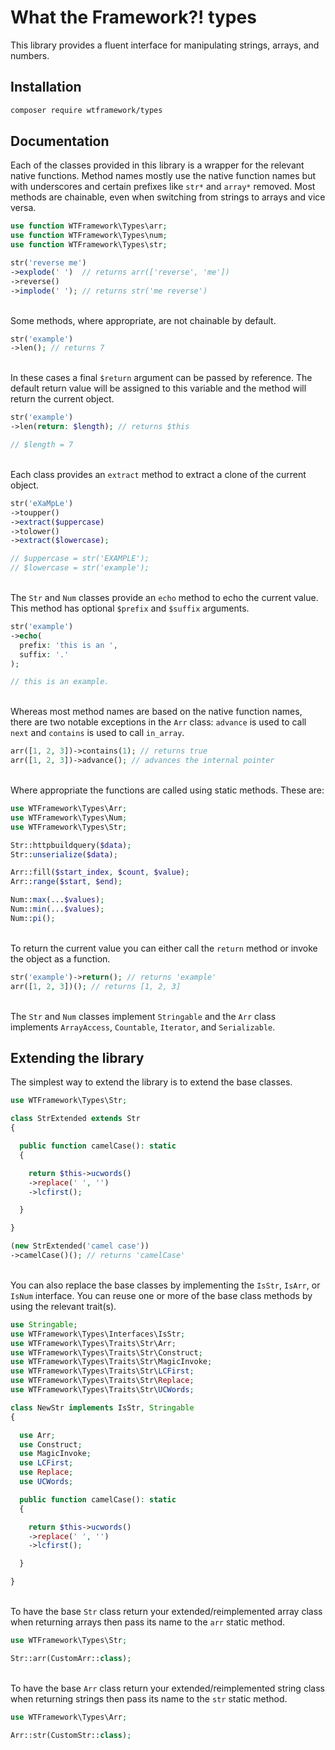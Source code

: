 # What the Framework?! types

This library provides a fluent interface for manipulating strings, arrays, and numbers.

## Installation
```bash
composer require wtframework/types
```

## Documentation

Each of the classes provided in this library is a wrapper for the relevant native functions. Method names mostly use the native function names but with underscores and certain prefixes like `str*` and `array*` removed. Most methods are chainable, even when switching from strings to arrays and vice versa.

```php
use function WTFramework\Types\arr;
use function WTFramework\Types\num;
use function WTFramework\Types\str;

str('reverse me')
->explode(' ')  // returns arr(['reverse', 'me'])
->reverse()
->implode(' '); // returns str('me reverse')
```
\
Some methods, where appropriate, are not chainable by default.
```php
str('example')
->len(); // returns 7
```
\
In these cases a final `$return` argument can be passed by reference. The default return value will be assigned to this variable and the method will return the current object.
```php
str('example')
->len(return: $length); // returns $this

// $length = 7
```
\
Each class provides an `extract` method to extract a clone of the current object.
```php
str('eXaMpLe')
->toupper()
->extract($uppercase)
->tolower()
->extract($lowercase);

// $uppercase = str('EXAMPLE');
// $lowercase = str('example');
```
\
The `Str` and `Num` classes provide an `echo` method to echo the current value. This method has optional `$prefix` and `$suffix` arguments.
```php
str('example')
->echo(
  prefix: 'this is an ',
  suffix: '.'
);

// this is an example.
```
\
Whereas most method names are based on the native function names, there are two notable exceptions in the `Arr` class: `advance` is used to call `next` and `contains` is used to call `in_array`.
```php
arr([1, 2, 3])->contains(1); // returns true
arr([1, 2, 3])->advance(); // advances the internal pointer
```
\
Where appropriate the functions are called using static methods. These are:
```php
use WTFramework\Types\Arr;
use WTFramework\Types\Num;
use WTFramework\Types\Str;

Str::httpbuildquery($data);
Str::unserialize($data);

Arr::fill($start_index, $count, $value);
Arr::range($start, $end);

Num::max(...$values);
Num::min(...$values);
Num::pi();
```
\
To return the current value you can either call the `return` method or invoke the object as a function.
```php
str('example')->return(); // returns 'example'
arr([1, 2, 3])(); // returns [1, 2, 3]
```

\
The `Str` and `Num` classes implement `Stringable` and the `Arr` class implements `ArrayAccess`, `Countable`, `Iterator`, and `Serializable`.

## Extending the library

The simplest way to extend the library is to extend the base classes.
```php
use WTFramework\Types\Str;

class StrExtended extends Str
{

  public function camelCase(): static
  {

    return $this->ucwords()
    ->replace(' ', '')
    ->lcfirst();

  }

}
```
```php
(new StrExtended('camel case'))
->camelCase()(); // returns 'camelCase'
```
\
You can also replace the base classes by implementing the `IsStr`, `IsArr`, or `IsNum` interface. You can reuse one or more of the base class methods by using the relevant trait(s).
```php
use Stringable;
use WTFramework\Types\Interfaces\IsStr;
use WTFramework\Types\Traits\Str\Arr;
use WTFramework\Types\Traits\Str\Construct;
use WTFramework\Types\Traits\Str\MagicInvoke;
use WTFramework\Types\Traits\Str\LCFirst;
use WTFramework\Types\Traits\Str\Replace;
use WTFramework\Types\Traits\Str\UCWords;

class NewStr implements IsStr, Stringable
{

  use Arr;
  use Construct;
  use MagicInvoke;
  use LCFirst;
  use Replace;
  use UCWords;

  public function camelCase(): static
  {

    return $this->ucwords()
    ->replace(' ', '')
    ->lcfirst();

  }

}
```
\
To have the base `Str` class return your extended/reimplemented array class when returning arrays then pass its name to the `arr` static method.
```php
use WTFramework\Types\Str;

Str::arr(CustomArr::class);
```
\
To have the base `Arr` class return your extended/reimplemented string class when returning strings then pass its name to the `str` static method.
```php
use WTFramework\Types\Arr;

Arr::str(CustomStr::class);
```